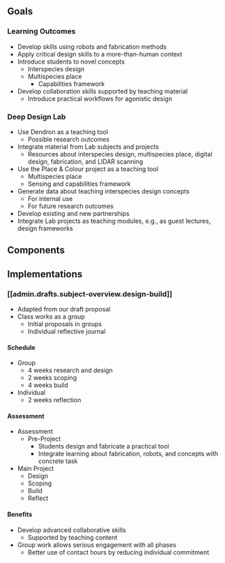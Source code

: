 
## Goals

### Learning Outcomes

- Develop skills using robots and fabrication methods
- Apply critical design skills to a more-than-human context
- Introduce students to novel concepts
  - Interspecies design
  - Multispecies place
    - Capabilities framework
- Develop collaboration skills supported by teaching material
  - Introduce practical workflows for agonistic design

### Deep Design Lab

- Use Dendron as a teaching tool
  - Possible research outcomes
- Integrate material from Lab subjects and projects
  - Resources about interspecies design, multispecies place, digital design, fabrication, and LIDAR scanning
- Use the Place & Colour project as a teaching tool
  - Multispecies place
  - Sensing and capabilities framework
- Generate data about teaching interspecies design concepts
  - For internal use
  - For future research outcomes
- Develop existing and new partnerships
- Integrate Lab projects as teaching modules, e.g., as guest lectures, design frameworks

## Components

## Implementations

### [[admin.drafts.subject-overview.design-build]]

- Adapted from our draft proposal
- Class works as a group
  - Initial proposals in groups
  - Individual reflective journal

#### Schedule

- Group
  - 4 weeks research and design
  - 2 weeks scoping
  - 4 weeks build
- Individual
  - 2 weeks reflection

#### Assessment

- Assessment
  - Pre-Project
    - Students design and fabricate a practical tool
    - Integrate learning about fabrication, robots, and concepts with concrete task
- Main Project
  - Design
  - Scoping
  - Build
  - Reflect

#### Benefits

- Develop advanced collaborative skills
  - Supported by teaching content
- Group work allows serious engagement with all phases
  - Better use of contact hours by reducing individual commitment
